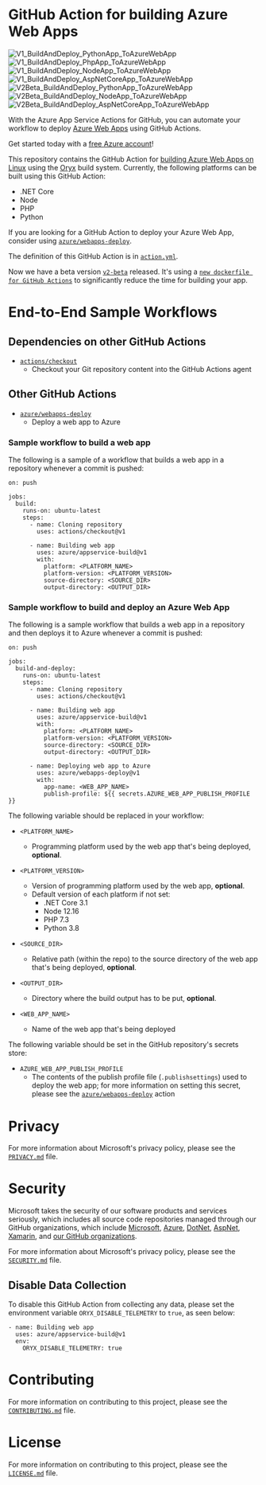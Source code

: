 # GitHub Action for building Azure Web Apps

![V1_BuildAndDeploy_PythonApp_ToAzureWebApp](https://github.com/MicrosoftOryx/githubactions-samples/workflows/V1_BuildAndDeploy_PythonApp_ToAzureWebApp/badge.svg?branch=master)
![V1_BuildAndDeploy_PhpApp_ToAzureWebApp](https://github.com/MicrosoftOryx/githubactions-samples/workflows/V1_BuildAndDeploy_PhpApp_ToAzureWebApp/badge.svg?branch=master)
![V1_BuildAndDeploy_NodeApp_ToAzureWebApp](https://github.com/MicrosoftOryx/githubactions-samples/workflows/V1_BuildAndDeploy_NodeApp_ToAzureWebApp/badge.svg?branch=master)
![V1_BuildAndDeploy_AspNetCoreApp_ToAzureWebApp](https://github.com/MicrosoftOryx/githubactions-samples/workflows/V1_BuildAndDeploy_AspNetCoreApp_ToAzureWebApp/badge.svg?branch=master)
![V2Beta_BuildAndDeploy_PythonApp_ToAzureWebApp](https://github.com/MicrosoftOryx/githubactions-samples/workflows/V2Beta_BuildAndDeploy_PythonApp_ToAzureWebApp/badge.svg?branch=master)
![V2Beta_BuildAndDeploy_NodeApp_ToAzureWebApp](https://github.com/MicrosoftOryx/githubactions-samples/workflows/V2Beta_BuildAndDeploy_NodeApp_ToAzureWebApp/badge.svg?branch=master)
![V2Beta_BuildAndDeploy_AspNetCoreApp_ToAzureWebApp](https://github.com/MicrosoftOryx/githubactions-samples/workflows/V2Beta_BuildAndDeploy_AspNetCoreApp_ToAzureWebApp/badge.svg?branch=master)

With the Azure App Service Actions for GitHub, you can automate your workflow to deploy [Azure Web Apps](https://azure.microsoft.com/en-us/services/app-service/web/) using GitHub Actions.

Get started today with a [free Azure account](https://azure.com/free/open-source)!

This repository contains the GitHub Action for [building Azure Web Apps on Linux](./action.yml) using the [Oryx](https://github.com/microsoft/Oryx) build system. Currently, the following platforms can be built using this GitHub Action:

- .NET Core
- Node
- PHP
- Python

If you are looking for a GitHub Action to deploy your Azure Web App, consider using [`azure/webapps-deploy`](https://github.com/Azure/webapps-deploy).

The definition of this GitHub Action is in [`action.yml`](./action.yml).

Now we have a beta version [`v2-beta`](https://github.com/Azure/appservice-build/tree/v2-beta) released. It's using a [`new dockerfile for GitHub Actions`](https://github.com/microsoft/Oryx/blob/master/images/build/GitHubActions.Dockerfile
) to significantly reduce the time for building your app.

# End-to-End Sample Workflows

## Dependencies on other GitHub Actions

- [`actions/checkout`](https://github.com/actions/checkout)
  - Checkout your Git repository content into the GitHub Actions agent

## Other GitHub Actions

- [`azure/webapps-deploy`](https://github.com/Azure/webapps-deploy)
  - Deploy a web app to Azure

### Sample workflow to build a web app

The following is a sample of a workflow that builds a web app in a repository whenever a commit is pushed:

```
on: push

jobs:
  build:
    runs-on: ubuntu-latest
    steps:
      - name: Cloning repository
        uses: actions/checkout@v1

      - name: Building web app
        uses: azure/appservice-build@v1
        with:
          platform: <PLATFORM_NAME>
          platform-version: <PLATFORM_VERSION>
          source-directory: <SOURCE_DIR>
          output-directory: <OUTPUT_DIR>
```

### Sample workflow to build and deploy an Azure Web App

The following is a sample workflow that builds a web app in a repository and then deploys it to Azure whenever a commit is pushed:

```
on: push

jobs:
  build-and-deploy:
    runs-on: ubuntu-latest
    steps:
      - name: Cloning repository
        uses: actions/checkout@v1

      - name: Building web app
        uses: azure/appservice-build@v1
        with:
          platform: <PLATFORM_NAME>
          platform-version: <PLATFORM_VERSION>
          source-directory: <SOURCE_DIR>
          output-directory: <OUTPUT_DIR>

      - name: Deploying web app to Azure
        uses: azure/webapps-deploy@v1
        with:
          app-name: <WEB_APP_NAME>
          publish-profile: ${{ secrets.AZURE_WEB_APP_PUBLISH_PROFILE }}
```

The following variable should be replaced in your workflow:

- `<PLATFORM_NAME>`
    - Programming platform used by the web app that's being deployed, **optional**.

- `<PLATFORM_VERSION>`
    - Version of programming platform used by the web app, **optional**.
    - Default version of each platform if not set:
      - .NET Core 3.1
      - Node 12.16
      - PHP 7.3
      - Python 3.8

- `<SOURCE_DIR>`
    - Relative path (within the repo) to the source directory of the web app that's being deployed, **optional**.

- `<OUTPUT_DIR>`
    - Directory where the build output has to be put, **optional**.

- `<WEB_APP_NAME>`
    - Name of the web app that's being deployed

The following variable should be set in the GitHub repository's secrets store:

- `AZURE_WEB_APP_PUBLISH_PROFILE`
    - The contents of the publish profile file (`.publishsettings`) used to deploy the web app; for more information on setting this secret, please see the [`azure/webapps-deploy`](https://github.com/Azure/webapps-deploy) action

# Privacy

For more information about Microsoft's privacy policy, please see the [`PRIVACY.md`](./PRIVACY.md) file.

# Security

Microsoft takes the security of our software products and services seriously, which includes all source code repositories managed through our GitHub organizations, which include [Microsoft](https://github.com/Microsoft), [Azure](https://github.com/Azure), [DotNet](https://github.com/dotnet), [AspNet](https://github.com/aspnet), [Xamarin](https://github.com/xamarin), and [our GitHub organizations](https://opensource.microsoft.com/).

For more information about Microsoft's privacy policy, please see the [`SECURITY.md`](./SECURITY.md) file.

## Disable Data Collection

To disable this GitHub Action from collecting any data, please set the environment variable `ORYX_DISABLE_TELEMETRY` to `true`, as seen below:

```
- name: Building web app
  uses: azure/appservice-build@v1
  env:
    ORYX_DISABLE_TELEMETRY: true
```

# Contributing

For more information on contributing to this project, please see the [`CONTRIBUTING.md`](./CONTRIBUTING.md) file.

# License

For more information on contributing to this project, please see the [`LICENSE.md`](./LICENSE.md) file.
